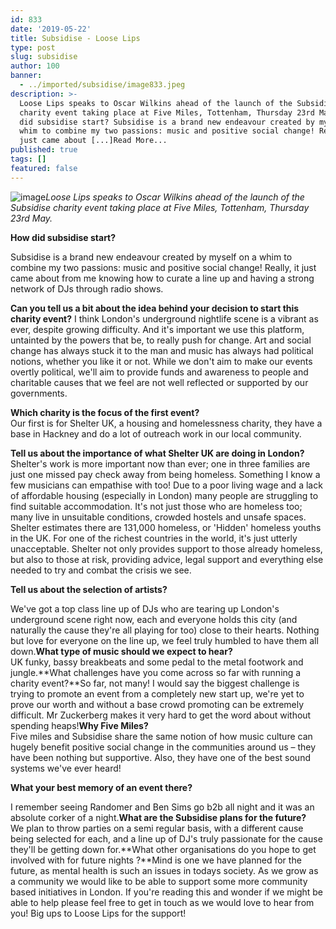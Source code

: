 ```yaml
---
id: 833
date: '2019-05-22'
title: Subsidise - Loose Lips
type: post
slug: subsidise
author: 100
banner:
  - ../imported/subsidise/image833.jpeg
description: >-
  Loose Lips speaks to Oscar Wilkins ahead of the launch of the Subsidise
  charity event taking place at Five Miles, Tottenham, Thursday 23rd May. How
  did subsidise start? Subsidise is a brand new endeavour created by myself on a
  whim to combine my two passions: music and positive social change! Really, it
  just came about [...]Read More...
published: true
tags: []
featured: false
---
```

![image](../../imported/subsidise/image833.jpeg)_Loose Lips speaks to Oscar Wilkins ahead of the launch of the Subsidise charity event taking place at Five Miles, Tottenham, Thursday 23rd May._

**How did subsidise start?**  
  
Subsidise is a brand new endeavour created by myself on a whim to combine my two passions: music and positive social change! Really, it just came about from me knowing how to curate a line up and having a strong network of DJs through radio shows.

**Can you tell us a bit about the idea behind your decision to start this charity event?** I think London's underground nightlife scene is a vibrant as ever, despite growing difficulty. And it's important we use this platform, untainted by the powers that be, to really push for change. Art and social change has always stuck it to the man and music has always had political notions, whether you like it or not. While we don't aim to make our events overtly political, we'll aim to provide funds and awareness to people and charitable causes that we feel are not well reflected or supported by our governments.  
  
**Which charity is the focus of the first event?**  
Our first is for Shelter UK, a housing and homelessness charity, they have a base in Hackney and do a lot of outreach work in our local community.  
  
**Tell us about the importance of what Shelter UK are doing in London?**  
Shelter's work is more important now than ever; one in three families are just one missed pay check away from being homeless. Something I know a few musicians can empathise with too! Due to a poor living wage and a lack of affordable housing (especially in London) many people are struggling to find suitable accommodation. It's not just those who are homeless too; many live in unsuitable conditions, crowded hostels and unsafe spaces. Shelter estimates there are 131,000 homeless, or 'Hidden' homeless youths in the UK. For one of the richest countries in the world, it's just utterly unacceptable. Shelter not only provides support to those already homeless, but also to those at risk, providing advice, legal support and everything else needed to try and combat the crisis we see.  
  
**Tell us about the selection of artists?**

We've got a top class line up of DJs who are tearing up London's underground scene right now, each and everyone holds this city (and naturally the cause they're all playing for too) close to their hearts. Nothing but love for everyone on the line up, we feel truly humbled to have them all down.**What type of music should we expect to hear?**  
UK funky, bassy breakbeats and some pedal to the metal footwork and jungle.**What challenges have you come across so far with running a charity event?**So far, not many! I would say the biggest challenge is trying to promote an event from a completely new start up, we're yet to prove our worth and without a base crowd promoting can be extremely difficult. Mr Zuckerberg makes it very hard to get the word about without spending heaps!**Why Five Miles?**  
Five miles and Subsidise share the same notion of how music culture can hugely benefit positive social change in the communities around us – they have been nothing but supportive. Also, they have one of the best sound systems we've ever heard!  
  
**What your best memory of an event there?**

I remember seeing Randomer and Ben Sims go b2b all night and it was an absolute corker of a night.**What are the Subsidise plans for the future?**  
We plan to throw parties on a semi regular basis, with a different cause being selected for each, and a line up of DJ's truly passionate for the cause they'll be getting down for.**What other organisations do you hope to get involved with for future nights ?**Mind is one we have planned for the future, as mental health is such an issues in todays society. As we grow as a community we would like to be able to support some more community based initiatives in London. If you're reading this and wonder if we might be able to help please feel free to get in touch as we would love to hear from you! Big ups to Loose Lips for the support!